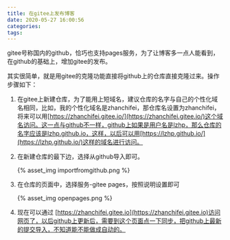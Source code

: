 ```yaml
---
title: 在gitee上发布博客
date: 2020-05-27 16:00:56
categories:
tags:
---
```


gitee号称国内的github，恰巧也支持pages服务，为了让博客多一点人能看到，在github的基础上，增加gitee的发布。

其实很简单，就是用gitee的克隆功能直接将github上的仓库直接克隆过来。操作步骤如下：

1. 在gitee上新建仓库，为了能用上短域名，建议仓库的名字与自己的个性化域名相同，比如，我的个性化域名是zhanchifei，那仓库名设置为zhanchifei，将来可以用[https://zhanchifei.gitee.io/](https://zhanchifei.gitee.io/)这个域名访问。这一点与github不一样，github上如果是用户名是lzhp，那么仓库的名字应该是lzhp.github.io，这样，以后可以用[https://lzhp.github.io/](https://lzhp.github.io/)这样的域名进行访问。

2. 在新建仓库的最下边，选择从github导入即可。

    {% asset_img importfromgithub.png %}

3. 在仓库的页面中，选择服务-gitee pages，按照说明设置即可

    {% asset_img openpages.png %}

4. 现在可以通过 [https://zhanchifei.gitee.io](https://zhanchifei.gitee.io)访问网页了，以后github上更新后，需要到这个页面点一下同步，把github上最新的提交导入，不知道能不能做成自动的。